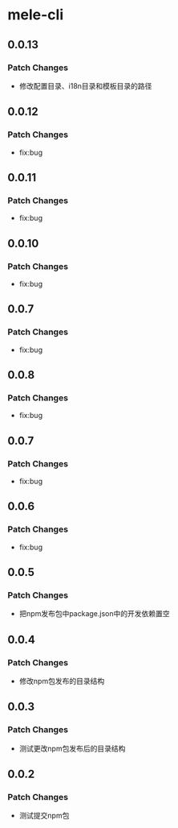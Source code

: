 # mele-cli

## 0.0.13

### Patch Changes

- 修改配置目录、i18n目录和模板目录的路径

## 0.0.12

### Patch Changes

- fix:bug

## 0.0.11

### Patch Changes

- fix:bug

## 0.0.10

### Patch Changes

- fix:bug

## 0.0.7

### Patch Changes

- fix:bug

## 0.0.8

### Patch Changes

- fix:bug

## 0.0.7

### Patch Changes

- fix:bug

## 0.0.6

### Patch Changes

- fix:bug

## 0.0.5

### Patch Changes

- 把npm发布包中package.json中的开发依赖置空

## 0.0.4

### Patch Changes

- 修改npm包发布的目录结构

## 0.0.3

### Patch Changes

- 测试更改npm包发布后的目录结构

## 0.0.2

### Patch Changes

- 测试提交npm包
